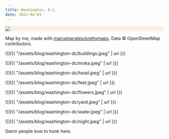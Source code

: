 ```yaml
---
title: Washington, D.C.
date: 2022-04-03
---
```


<div style="background-color: #FCEEE1" class="full-width mt5 mb4">
<img class="content-width" src="{{ "/assets/blog/washington-dc/washington-d-c-usa-10-perimeter.jpg" | url }}">
</div>

<p class="full-width pr2 pr3-ns figcaption attribution mb5">
Map by me, made with <a href="https://github.com/marceloprates/prettymaps/">marceloprates/prettymaps</a>. Data &copy; OpenStreetMap contributors.
</p>

![]({{ "/assets/blog/washington-dc/buildings.jpeg" | url }})

![]({{ "/assets/blog/washington-dc/moka.jpeg" | url }})

![]({{ "/assets/blog/washington-dc/head.jpeg" | url }})

![]({{ "/assets/blog/washington-dc/feet.jpeg" | url }})

![]({{ "/assets/blog/washington-dc/flowers.jpeg" | url }})

![]({{ "/assets/blog/washington-dc/yard.jpeg" | url }})

![]({{ "/assets/blog/washington-dc/water.jpeg" | url }})

![]({{ "/assets/blog/washington-dc/night.jpeg" | url }})

Damn people love to honk here.
